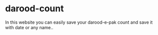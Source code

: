# darood-count
In this website you can easily save your darood-e-pak count and save it with date or any name.. 

